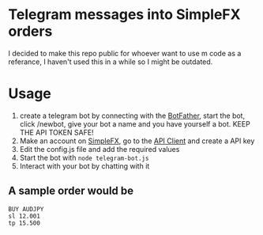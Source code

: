 # Telegram messages into SimpleFX orders
I decided to make this repo public for whoever want to use m code as a referance, I haven't used this in a while so I might be outdated. 

# Usage

1. create a telegram bot by connecting with the [BotFather](https://telegram.me/BotFather), start the bot, click /newbot, give your bot a name and you have yourself a bot. KEEP THE API TOKEN SAFE!
2. Make an account on [SimpleFX](https://simplefx.com/n/_23326), go to the [API Client](https://app.simplefx.com/api-client) and create a API key
3. Edit the config.js file and add the required values
4. Start the bot with `node telegram-bot.js`
5. Interact with your bot by chatting with it

## A sample order would be
```
BUY AUDJPY
sl 12.001
tp 15.500
```
